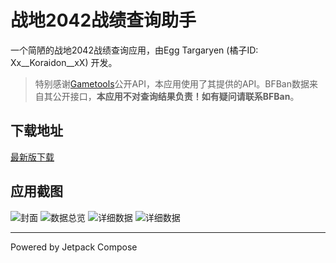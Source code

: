 # 战地2042战绩查询助手

一个简陋的战地2042战绩查询应用，由Egg Targaryen (橘子ID: Xx__Koraidon__xX) 开发。

> 特别感谢[Gametools](https://gametools.network/)公开API，本应用使用了其提供的API。BFBan数据来自其公开接口，**本应用不对查询结果负责！如有疑问请联系BFBan**。

## 下载地址

[最新版下载](https://github.com/dzxrly/BF2042State/releases/latest)

## 应用截图

![封面](https://github.com/dzxrly/BF2042State/blob/main/img/1.png)
![数据总览](https://github.com/dzxrly/BF2042State/blob/main/img/2.png)
![详细数据](https://github.com/dzxrly/BF2042State/blob/main/img/3.png)
![详细数据](https://github.com/dzxrly/BF2042State/blob/main/img/4.png)

---

Powered by Jetpack Compose
